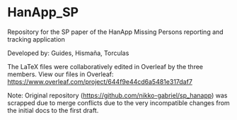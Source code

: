 # HanApp_SP
Repository for the SP paper of the HanApp Missing Persons reporting and tracking application

Developed by: Guides, Hismaña, Torculas

The LaTeX files were collaboratively edited in Overleaf by the three members.
View our files in Overleaf: https://www.overleaf.com/project/644f9e44cd6a5481e317daf7

Note: Original repository (https://github.com/nikko-gabriel/sp_hanapp) was scrapped due to merge conflicts due to the very incompatible changes from the initial docs to the first draft.
